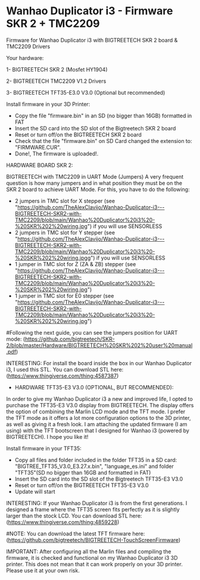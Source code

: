 # Wanhao Duplicator i3 - Firmware SKR 2 + TMC2209
Firmware for Wanhao Duplicator i3 with BIGTREETECH SKR 2 board & TMC2209 Drivers

Your hardware:

1- BIGTREETECH SKR 2 (Mosfet HY1904)

2- BIGTREETECH TMC2209 V1.2 Drivers

3- BIGTREETECH TFT35-E3.0 V3.0 (Optional but recommended)

Install firmware in your 3D Printer:
- Copy the file "firmware.bin" in an SD (no bigger than 16GB) formatted in FAT
- Insert the SD card into the SD slot of the Bigtreetech SKR 2 board
- Reset or turn off/on the BIGTREETECH SKR 2 board
- Check that the file "firmware.bin" on SD Card changed the extension to: "FIRMWARE.CUR". 
- Done!, The firmware is uploaded!. 

HARDWARE BOARD SKR 2:

BIGTREETECH with TMC2209 in UART Mode (Jumpers)
A very frequent question is how many jumpers and in what position they must be on the SKR 2 board to achieve UART Mode. For this, you have to do the following:

- 2 jumpers in TMC slot for X stepper (see "https://github.com/TheAlexClavijo/Wanhao-Duplicator-i3---BIGTREETECH-SKR2-with-TMC2209/blob/main/Wanhao%20Duplicator%20i3%20-%20SKR%202%20wiring.jpg") if you will use SENSORLESS
- 2 jumpers in TMC slot for Y stepper (see "https://github.com/TheAlexClavijo/Wanhao-Duplicator-i3---BIGTREETECH-SKR2-with-TMC2209/blob/main/Wanhao%20Duplicator%20i3%20-%20SKR%202%20wiring.jpgg") if you will use SENSORLESS
- 1 jumper in TMC slot for Z (ZA & ZB) stepper (see "https://github.com/TheAlexClavijo/Wanhao-Duplicator-i3---BIGTREETECH-SKR2-with-TMC2209/blob/main/Wanhao%20Duplicator%20i3%20-%20SKR%202%20wiring.jpg")
- 1 jumper in TMC slot for E0 stepper (see "https://github.com/TheAlexClavijo/Wanhao-Duplicator-i3---BIGTREETECH-SKR2-with-TMC2209/blob/main/Wanhao%20Duplicator%20i3%20-%20SKR%202%20wiring.jpg")

#Following the next guide, you can see the jumpers position for UART mode: (https://github.com/bigtreetech/SKR-2/blob/master/Hardware/BIGTREETECH%20SKR%202%20user%20manual.pdf)

INTERESTING: For install the board inside the box in our Wanhao Duplicator i3, I used this STL. You can download STL here:
(https://www.thingiverse.com/thing:4587387)


* HARDWARE TFT35-E3 V3.0 (OPTIONAL, BUT RECOMMENDED):

In order to give my Wanhao Duplicator i3 a new and improved life, I opted to purchase the TFT35-E3 V3.0 display from BIGTREETECH. The display offers the option of combining the Marlin LCD mode and the TFT mode. I prefer the TFT mode as it offers a lot more configuration options to the 3D printer, as well as giving it a fresh look.
I am attaching the updated firmware (I am using) with the TFT bootscreen that I designed for Wanhao i3 (powered by BIGTREETECH). I hope you like it!

Install firmware in your TFT35:
- Copy all files and folder included in the folder TFT35 in a SD card: "BIGTREE_TFT35_V3.0_E3.27.x.bin", "language_es.ini" and folder "TFT35"(SD no bigger than 16GB and formatted in FAT)
- Insert the SD card into the SD slot of the Bigtreetech TFT35-E3 V3.0
- Reset or turn off/on the BIGTREETECH TFT35-E3 V3.0
- Update will start 

INTERESTING: If your Wanhao Duplicator i3 is from the first generations. I designed a frame where the TFT35 screen fits perfectly as it is slightly larger than the stock LCD. You can download STL here:
(https://www.thingiverse.com/thing:4859228)

#NOTE: You can download the latest TFT firmware here: (https://github.com/bigtreetech/BIGTREETECH-TouchScreenFirmware)


IMPORTANT: After configuring all the Marlin files and compiling the firmware, it is checked and functional on my Wanhao Duplicator i3 3D printer. This does not mean that it can work properly on your 3D printer. Please use it at your own risk.
